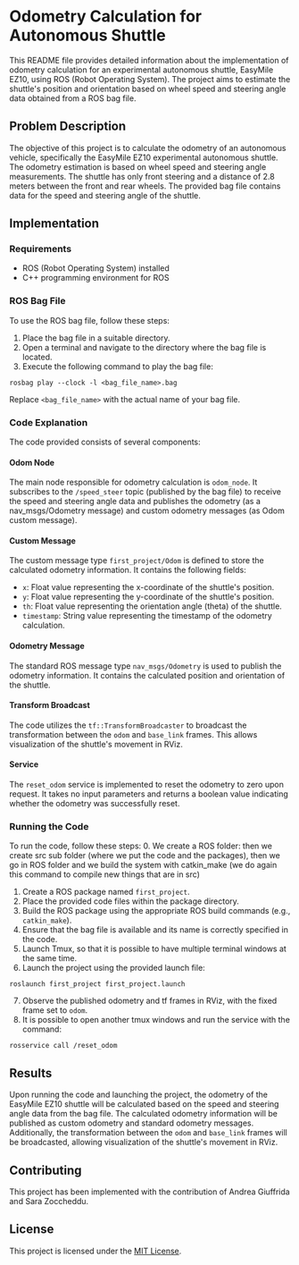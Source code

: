 # Odometry Calculation for Autonomous Shuttle
This README file provides detailed information about the implementation of odometry calculation for an experimental autonomous shuttle, EasyMile EZ10, using ROS (Robot Operating System). The project aims to estimate the shuttle's position and orientation based on wheel speed and steering angle data obtained from a ROS bag file.

## Problem Description
The objective of this project is to calculate the odometry of an autonomous vehicle, specifically the EasyMile EZ10 experimental autonomous shuttle. The odometry estimation is based on wheel speed and steering angle measurements. The shuttle has only front steering and a distance of 2.8 meters between the front and rear wheels. The provided bag file contains data for the speed and steering angle of the shuttle.

## Implementation

### Requirements
- ROS (Robot Operating System) installed
- C++ programming environment for ROS

### ROS Bag File
To use the ROS bag file, follow these steps:
1. Place the bag file in a suitable directory.
2. Open a terminal and navigate to the directory where the bag file is located.
3. Execute the following command to play the bag file:
```
rosbag play --clock -l <bag_file_name>.bag
```
Replace `<bag_file_name>` with the actual name of your bag file.

### Code Explanation
The code provided consists of several components:

#### Odom Node
The main node responsible for odometry calculation is `odom_node`. It subscribes to the `/speed_steer` topic (published by the bag file) to receive the speed and steering angle data and publishes the odometry (as a nav_msgs/Odometry message) and custom odometry messages (as Odom custom message).

#### Custom Message
The custom message type `first_project/Odom` is defined to store the calculated odometry information. It contains the following fields:
- `x`: Float value representing the x-coordinate of the shuttle's position.
- `y`: Float value representing the y-coordinate of the shuttle's position.
- `th`: Float value representing the orientation angle (theta) of the shuttle.
- `timestamp`: String value representing the timestamp of the odometry calculation.

#### Odometry Message
The standard ROS message type `nav_msgs/Odometry` is used to publish the odometry information. It contains the calculated position and orientation of the shuttle.

#### Transform Broadcast
The code utilizes the `tf::TransformBroadcaster` to broadcast the transformation between the `odom` and `base_link` frames. This allows visualization of the shuttle's movement in RViz.

#### Service
The `reset_odom` service is implemented to reset the odometry to zero upon request. It takes no input parameters and returns a boolean value indicating whether the odometry was successfully reset.

### Running the Code
To run the code, follow these steps:
0. We create a ROS folder: then we create src sub folder (where we put the code and the packages), then we go in ROS folder and we build the system with catkin_make (we do again this command to compile new things that are in src)
1. Create a ROS package named `first_project`.
2. Place the provided code files within the package directory.
3. Build the ROS package using the appropriate ROS build commands (e.g., `catkin_make`).
4. Ensure that the bag file is available and its name is correctly specified in the code.
5. Launch Tmux, so that it is possible to have multiple terminal windows at the same time.
6. Launch the project using the provided launch file:
```
roslaunch first_project first_project.launch
```
7. Observe the published odometry and tf frames in RViz, with the fixed frame set to `odom`.
8. It is possible to open another tmux windows and run the service with the command:
```
rosservice call /reset_odom
```

## Results
Upon running the code and launching the project, the odometry of the EasyMile EZ10 shuttle will be calculated based on the speed and steering angle data from the bag file. The calculated odometry information will be published as custom odometry and standard odometry messages. Additionally, the transformation between the `odom` and `base_link` frames will be broadcasted, allowing visualization of the shuttle's movement in RViz.

## Contributing
This project has been implemented with the contribution of Andrea Giuffrida and Sara Zoccheddu.

## License
This project is licensed under the [MIT License](LICENSE).




